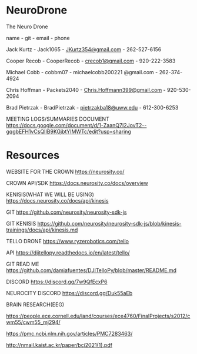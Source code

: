 # NeuroDrone
The Neuro Drone

name        - git           - email         - phone

Jack Kurtz - Jack1065 - JKurtz354@gmail.com - 262-527-6156

Cooper Recob - CooperRecob - crecob1@gmail.com - 920-222-3583

Michael Cobb - cobbm07 - michaelcobb200221 @gmail.com - 262-374-4924

Chris Hoffman - Packets2040 - Chris.Hoffmann399@gmail.com - 920-530-2094

Brad Pietrzak - BradPietrzak - pietrzakba18@uww.edu - 612-300-6253


MEETING LOGS/SUMMARIES DOCUMENT
https://docs.google.com/document/d/1-ZaanQ7I2JovT2--gqgbEFH1vCsQIIB9KGjbtYIMWTc/edit?usp=sharing

# Resources
WEBSITE FOR THE CROWN
https://neurosity.co/


CROWN API/SDK
https://docs.neurosity.co/docs/overview


KENISIS(WHAT WE WILL BE USING)
https://docs.neurosity.co/docs/api/kinesis


GIT 
https://github.com/neurosity/neurosity-sdk-js


GIT KENISIS
https://github.com/neurosity/neurosity-sdk-js/blob/kinesis-trainings/docs/api/kinesis.md

TELLO DRONE
https://www.ryzerobotics.com/tello


API
https://djitellopy.readthedocs.io/en/latest/tello/


GIT READ ME
https://github.com/damiafuentes/DJITelloPy/blob/master/README.md

DISCORD
https://discord.gg/7w9QfEcxP6

NEUROCITY DISCORD
https://discord.gg/Duk55aEb

BRAIN RESEARCH(EEG)

https://people.ece.cornell.edu/land/courses/ece4760/FinalProjects/s2012/cwm55/cwm55_mj294/

https://pmc.ncbi.nlm.nih.gov/articles/PMC7283463/

http://nmail.kaist.ac.kr/paper/bci2021(1).pdf

